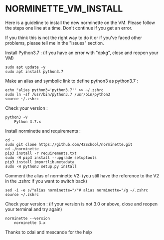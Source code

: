 # NORMINETTE_VM_INSTALL

Here is a guideline to install the new norminette on the VM. Please follow the steps one line at a time. Don't continue if you get an error.

If you think this is not the right way to do it or if you've faced other problems, please tell me in the "issues" section.


Install Python3.7 : (if you have an error with "dpkg", close and reopen your VM)
```
sudo apt update -y
sudo apt install python3.7
```

Make an alias and symbolic link to define python3 as python3.7 :
```
echo "alias python3='python3.7'" >> ~/.zshrc
sudo ln -sf /usr/bin/python3.7 /usr/bin/python3
source ~/.zshrc
```

Check your version : 
```
python3 -V
    Python 3.7.x
```

Install norminette and requirements :
```
cd ~
sudo git clone https://github.com/42School/norminette.git
cd ./norminette
pip3 install -r requirements.txt
sudo -H pip3 install --upgrade setuptools
pip3 install importlib.metadata
sudo -H python3 setup.py install
```

Comment the alias of norminette V2: (you still have the reference to the V2 in the .zshrc if you want to switch back)
```
sed -i -e s/"alias norminette="/"# alias norminette="/g ~/.zshrc
source ~/.zshrc
```

Check your version : (if your version is not 3.0 or above, close and reopen your terminal and try again)
```
norminette --version
    norminette 3.x
```


Thanks to cdai and mescande for the help
